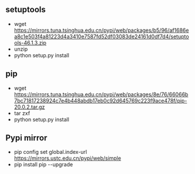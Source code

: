 ## setuptools
* wget https://mirrors.tuna.tsinghua.edu.cn/pypi/web/packages/b5/96/af1686ea8c1e503f4a81223d4a3410e7587fd52df03083de24161d0df7d4/setuptools-46.1.3.zip
* unzip
* python setup.py install

## pip
* wget https://mirrors.tuna.tsinghua.edu.cn/pypi/web/packages/8e/76/66066b7bc71817238924c7e4b448abdb17eb0c92d645769c223f9ace478f/pip-20.0.2.tar.gz
* tar zxf 
* python setup.py install

## Pypi mirror
* pip config set global.index-url https://mirrors.ustc.edu.cn/pypi/web/simple
* pip install pip --upgrade



